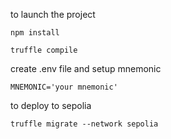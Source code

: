to launch the project 

    npm install

    truffle compile


create .env file and setup mnemonic

    MNEMONIC='your mnemonic'



to deploy to sepolia

    truffle migrate --network sepolia